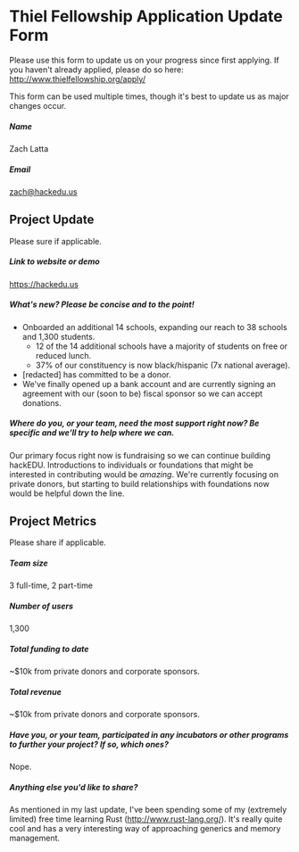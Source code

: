 # Thiel Fellowship Application Update Form

Please use this form to update us on your progress since first applying. If you
haven't already applied, please do so here:
http://www.thielfellowship.org/apply/

This form can be used multiple times, though it's best to update us as major
changes occur.

##### Name

Zach Latta

##### Email

zach@hackedu.us

## Project Update

Please sure if applicable.

##### Link to website or demo

https://hackedu.us

##### What's new? Please be concise and to the point!

* Onboarded an additional 14 schools, expanding our reach to 38 schools and
  1,300 students.
  * 12 of the 14 additional schools have a majority of students on free or
    reduced lunch.
  * 37% of our constituency is now black/hispanic (7x national average).
* [redacted] has committed to be a donor.
* We've finally opened up a bank account and are currently signing an agreement
  with our (soon to be) fiscal sponsor so we can accept donations.

##### Where do you, or your team, need the most support right now? Be specific and we'll try to help where we can.

Our primary focus right now is fundraising so we can continue building hackEDU.
Introductions to individuals or foundations that might be interested in
contributing would be _amazing_. We're currently focusing on private donors,
but starting to build relationships with foundations now would be helpful down
the line.

## Project Metrics

Please share if applicable.

##### Team size

3 full-time, 2 part-time

##### Number of users

1,300

##### Total funding to date

~$10k from private donors and corporate sponsors.

##### Total revenue

~$10k from private donors and corporate sponsors.

##### Have you, or your team, participated in any incubators or other programs to further your project? If so, which ones?

Nope.

##### Anything else you'd like to share?

As mentioned in my last update, I've been spending some of my (extremely
limited) free time learning Rust (http://www.rust-lang.org/). It's really quite
cool and has a very interesting way of approaching generics and memory
management.
